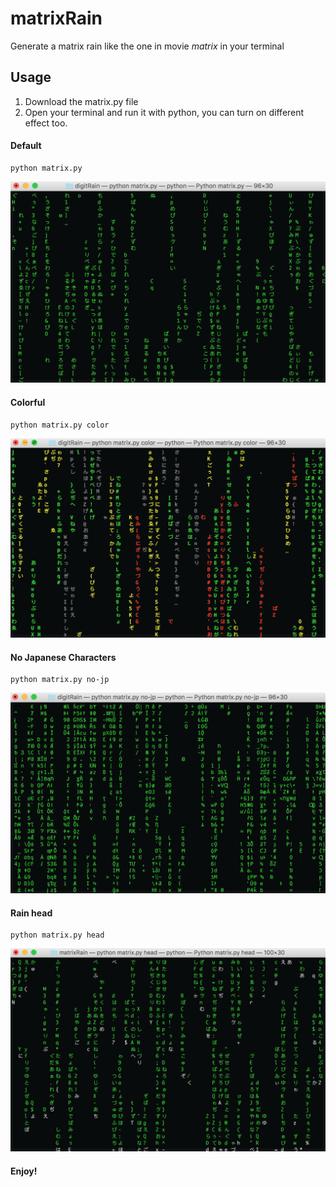 # matrixRain
Generate a matrix rain like the one in movie _matrix_ in your terminal
## Usage
1. Download the matrix.py file
2. Open your terminal and run it with python, you can turn on different effect too.
#### Default
```shell
python matrix.py
```
<p align="left"><img src="imgs/effect1.png" alt="Default" width=600px>
</p>

#### Colorful
```shell
python matrix.py color
```
<p align="left"><img src="imgs/effect2.png" alt="Colorful" width=600px>
</p>

#### No Japanese Characters
```shell
python matrix.py no-jp
```
<p align="left"><img src="imgs/effect3.png" alt="No-jp" width=600px>
</p>

#### Rain head
```shell
python matrix.py head
```
<p align="left"><img src="imgs/effect4.png" alt="head" width=600px>
</p>

#### Enjoy!
